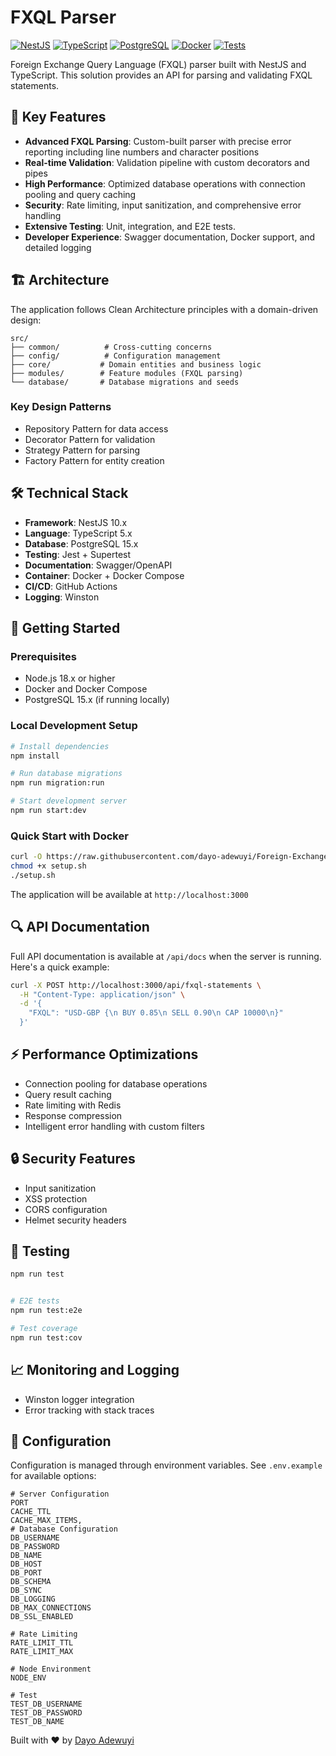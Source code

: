# FXQL Parser

[![NestJS](https://img.shields.io/badge/NestJS-10.0.0-red.svg)](https://nestjs.com/)
[![TypeScript](https://img.shields.io/badge/TypeScript-5.0.0-blue.svg)](https://www.typescriptlang.org/)
[![PostgreSQL](https://img.shields.io/badge/PostgreSQL-15.0-blue.svg)](https://www.postgresql.org/)
[![Docker](https://img.shields.io/badge/Docker-20.10.0-blue.svg)](https://www.docker.com/)
[![Tests](https://img.shields.io/badge/Tests-Passing-green.svg)](https://github.com/Dayo-Adewuyi/fxql-parser/actions)

Foreign Exchange Query Language (FXQL) parser built with NestJS and TypeScript. This solution provides an API for parsing and validating FXQL statements.

## 🚀 Key Features

- **Advanced FXQL Parsing**: Custom-built parser with precise error reporting including line numbers and character positions
- **Real-time Validation**: Validation pipeline with custom decorators and pipes
- **High Performance**: Optimized database operations with connection pooling and query caching
- **Security**: Rate limiting, input sanitization, and comprehensive error handling
- **Extensive Testing**: Unit, integration, and E2E tests.
- **Developer Experience**: Swagger documentation, Docker support, and detailed logging


## 🏗️ Architecture

The application follows Clean Architecture principles with a domain-driven design:

```
src/
├── common/          # Cross-cutting concerns
├── config/          # Configuration management
├── core/           # Domain entities and business logic
├── modules/        # Feature modules (FXQL parsing)
└── database/       # Database migrations and seeds
```

### Key Design Patterns
- Repository Pattern for data access
- Decorator Pattern for validation
- Strategy Pattern for parsing
- Factory Pattern for entity creation


## 🛠️ Technical Stack

- **Framework**: NestJS 10.x
- **Language**: TypeScript 5.x
- **Database**: PostgreSQL 15.x
- **Testing**: Jest + Supertest
- **Documentation**: Swagger/OpenAPI
- **Container**: Docker + Docker Compose
- **CI/CD**: GitHub Actions
- **Logging**: Winston 

## 🚦 Getting Started

### Prerequisites

- Node.js 18.x or higher
- Docker and Docker Compose
- PostgreSQL 15.x (if running locally)

### Local Development Setup

```bash
# Install dependencies
npm install

# Run database migrations
npm run migration:run

# Start development server
npm run start:dev
```


### Quick Start with Docker

```bash
curl -O https://raw.githubusercontent.com/dayo-adewuyi/Foreign-Exchange-Query-Language-Statement-Parser-/main/setup.sh
chmod +x setup.sh
./setup.sh
```

The application will be available at `http://localhost:3000`


## 🔍 API Documentation

Full API documentation is available at `/api/docs` when the server is running. Here's a quick example:

```bash
curl -X POST http://localhost:3000/api/fxql-statements \
  -H "Content-Type: application/json" \
  -d '{
    "FXQL": "USD-GBP {\n BUY 0.85\n SELL 0.90\n CAP 10000\n}"
  }'
```

## ⚡ Performance Optimizations

- Connection pooling for database operations
- Query result caching
- Rate limiting with Redis
- Response compression
- Intelligent error handling with custom filters

## 🔒 Security Features

- Input sanitization
- XSS protection
- CORS configuration
- Helmet security headers

## 🧪 Testing

```bash
npm run test


# E2E tests
npm run test:e2e

# Test coverage
npm run test:cov
```


## 📈 Monitoring and Logging

- Winston logger integration
- Error tracking with stack traces


## 🔧 Configuration

Configuration is managed through environment variables. See `.env.example` for available options:

```env
# Server Configuration
PORT
CACHE_TTL
CACHE_MAX_ITEMS,
# Database Configuration
DB_USERNAME
DB_PASSWORD
DB_NAME
DB_HOST
DB_PORT
DB_SCHEMA
DB_SYNC
DB_LOGGING
DB_MAX_CONNECTIONS
DB_SSL_ENABLED

# Rate Limiting
RATE_LIMIT_TTL
RATE_LIMIT_MAX

# Node Environment
NODE_ENV

# Test 
TEST_DB_USERNAME
TEST_DB_PASSWORD
TEST_DB_NAME
```



Built with ❤️ by [Dayo Adewuyi](https://github.com/Dayo-Adewuyi)